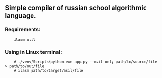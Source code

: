 ## Simple compiler of russian school algorithmic language.

### Requirements:
        ilasm util

### Using in Linux terminal:
        # ./venv/Scripts/python.exe app.py --msil-only path/to/source/file > path/to/out/file
        # ilasm path/to/target/msil/file

